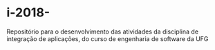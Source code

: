 # i-2018-
Repositório para o desenvolvimento das atividades da disciplina de integração de aplicações, do curso de engenharia de software da UFG
